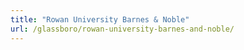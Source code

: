 ```yaml
---
title: "Rowan University Barnes & Noble"
url: /glassboro/rowan-university-barnes-and-noble/
---
```

